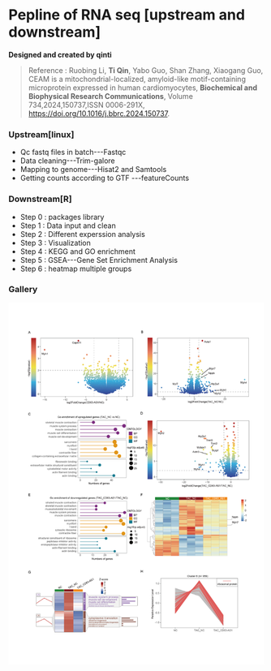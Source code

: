 # Pepline of RNA seq [upstream and downstream]

**Designed and created by qinti**

> Reference : Ruobing Li, **Ti Qin**, Yabo Guo, Shan Zhang, Xiaogang Guo,
> CEAM is a mitochondrial-localized, amyloid-like motif-containing microprotein expressed in human cardiomyocytes,
> **Biochemical and Biophysical Research Communications**,
> Volume 734,2024,150737,ISSN 0006-291X,
> https://doi.org/10.1016/j.bbrc.2024.150737.

### Upstream[linux]

- Qc fastq files in batch---Fastqc
- Data cleaning---Trim-galore
- Mapping to genome---Hisat2 and Samtools
- Getting  counts according to GTF ---featureCounts

### Downstream[R]

- Step 0 : packages library
- Step 1 : Data input and clean
- Step 2 : Different experssion analysis
- Step 3 : Visualization
- Step 4 : KEGG and GO enrichment
- Step 5 : GSEA---Gene Set Enrichment Analysis
- Step 6 : heatmap multiple groups

### Gallery

![Figure](https://github.com/qinti2023/RNA_seq_qt/blob/master/Figure.png)
